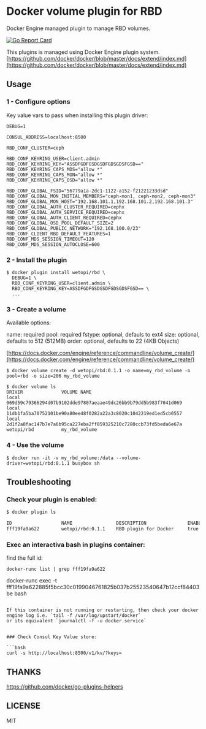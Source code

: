 # Docker volume plugin for RBD

Docker Engine managed plugin to manage RBD volumes.

[![Go Report Card](https://goreportcard.com/badge/github.com/wetopi/docker-volume-rbd)](https://goreportcard.com/report/github.com/wetopi/docker-volume-rbd)

This plugins is managed using Docker Engine plugin system.
[https://github.com/docker/docker/blob/master/docs/extend/index.md](https://github.com/docker/docker/blob/master/docs/extend/index.md)


## Usage

### 1 - Configure options

Key value vars to pass when installing this plugin driver:

```
DEBUG=1

CONSUL_ADDRESS=localhost:8500

RBD_CONF_CLUSTER=ceph

RBD_CONF_KEYRING_USER=client.admin
RBD_CONF_KEYRING_KEY="ASSDFGDFGSDGSDFGDSGDSFGSD=="
RBD_CONF_KEYRING_CAPS_MDS="allow *"
RBD_CONF_KEYRING_CAPS_MON="allow *"
RBD_CONF_KEYRING_CAPS_OSD="allow *"

RBD_CONF_GLOBAL_FSID="56779a1a-2dc1-1122-a152-f21221233dsd"
RBD_CONF_GLOBAL_MON_INITIAL_MEMBERS="ceph-mon1, ceph-mon2, ceph-mon3"
RBD_CONF_GLOBAL_MON_HOST="192.168.101.1,192.168.101.2,192.168.101.3"
RBD_CONF_GLOBAL_AUTH_CLUSTER_REQUIRED=cephx
RBD_CONF_GLOBAL_AUTH_SERVICE_REQUIRED=cephx
RBD_CONF_GLOBAL_AUTH_CLIENT_REQUIRED=cephx
RBD_CONF_GLOBAL_OSD_POOL_DEFAULT_SIZE=2
RBD_CONF_GLOBAL_PUBLIC_NETWORK="192.168.100.0/23"
RBD_CONF_CLIENT_RBD_DEFAULT_FEATURES=1
RBD_CONF_MDS_SESSION_TIMEOUT=120
RBD_CONF_MDS_SESSION_AUTOCLOSE=600
```

### 2 - Install the plugin

```
$ docker plugin install wetopi/rbd \
  DEBUG=1 \
  RBD_CONF_KEYRING_USER=client.admin \
  RBD_CONF_KEYRING_KEY=ASSDFGDFGSDGSDFGDSGDSFGSD== \
  ...
```

### 3 - Create a volume

Available options:

name: required
pool: required
fstype: optional, defauls to ext4
size: optional, defaults to 512 (512MB)
order: optional, defaults to 22 (4KB Objects)


[https://docs.docker.com/engine/reference/commandline/volume_create/](https://docs.docker.com/engine/reference/commandline/volume_create/)

```
$ docker volume create -d wetopi/rbd:0.1.1 -o name=my_rbd_volume -o pool=rbd -o size=206 my_rbd_volume

$ docker volume ls
DRIVER              VOLUME NAME
local               069d59c79366294d07b9102dde97807aeaae49dc26bb9b79dd5b983f7041d069
local               11db1fa5ba70752101be90a80ee48f0282a22a3c8020c1042219ed1ed5cb0557
local               2d1f2a8fac147b7e7a6b95ca227eba2ff859325210c7280ccb73fd5beda6e67a
wetopi/rbd          my_rbd_volume
```

### 4 - Use the volume

```
$ docker run -it -v my_rbd_volume:/data --volume-driver=wetopi/rbd:0.1.1 busybox sh
```

## Troubleshooting

### Check your plugin is enabled:

```sh
$ docker plugin ls

ID                  NAME                DESCRIPTION               ENABLED
fff19fa9a622        wetopi/rbd:0.1.1    RBD plugin for Docker     true
```

### Exec an interactiva bash in plugins container:

find the full id:

```
docker-runc list | grep fff19fa9a622

```
docker-runc exec -t fff19fa9a622885f5bcc30c0199046761825b037b25523540647b12ccf84403be bash
```

If this container is not running or restarting, then check your docker engine log i.e. `tail -f /var/log/upstart/docker` 
or its equivalent `journalctl -f -u docker.service`


### Check Consul Key Value store:

```bash
curl -s http://localhost:8500/v1/kv/?keys=
```



## THANKS

https://github.com/docker/go-plugins-helpers

## LICENSE

MIT
